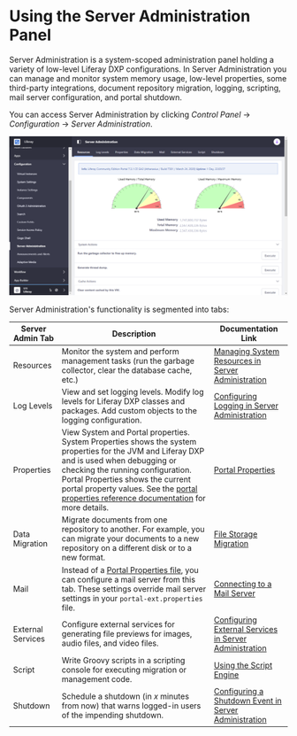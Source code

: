 # Using the Server Administration Panel

Server Administration is a system-scoped administration panel holding a variety of low-level Liferay DXP configurations. In Server Administration you can manage and monitor system memory usage, low-level properties, some third-party integrations, document repository migration, logging, scripting, mail server configuration, and portal shutdown.

You can access Server Administration by clicking *Control Panel* &rarr; *Configuration* &rarr; *Server Administration*.

![The Resources tab of Server Administration shows a graph of your server's memory usage.](using-the-server-administration-panel/images/01.png)

Server Administration's functionality is segmented into tabs:

| Server Admin Tab   | Description                     | Documentation Link       |
| ------------------ | ------------------------------- | ------------------------ |
| Resources          | Monitor the system and perform management tasks (run the garbage collector, clear the database cache, etc.) | [Managing System Resources in Server Administration](./managing-system-resources-in-server-administration.md) |
| Log Levels         | View and set logging levels. Modify log levels for Liferay DXP classes and packages. Add custom objects to the logging configuration. | [Configuring Logging in Server Administration](./configuring-logging-in-server-administration.md) |
| Properties         | View System and Portal properties. System Properties shows the system properties for the JVM and Liferay DXP and is used when debugging or checking the running configuration. Portal Properties shows the current portal property values. See the [portal properties reference documentation](https://docs.liferay.com/portal/7.3-latest/propertiesdoc/portal.properties.html) for more details. | [Portal Properties](./../../installation-and-upgrades/reference/portal-properties.md) |
| Data Migration     | Migrate documents from one repository to another. For example, you can migrate your documents to a new repository on a different disk or to a new format. |  [File Storage Migration](./../file-storage/file-store-migration.md) |
| Mail               | Instead of a [Portal Properties file](../../installation-and-upgrades/setting-up-liferay-dxp/configuring-mail/alternative-email-configuration-methods.md#configuring-the-built-in-mail-session-using-portal-properties), you can configure a mail server from this tab. These settings override mail server settings in your `portal-ext.properties` file. | [Connecting to a Mail Server](../../installation-and-upgrades/setting-up-liferay-dxp/configuring-mail/connecting-to-a-mail-server.md) |
| External Services  | Configure external services for generating file previews for images, audio files, and video files. | [Configuring External Services in Server Administration](./configuring-external-services-in-server-administration.md) |
| Script             | Write Groovy scripts in a scripting console for executing migration or management code. | [Using the Script Engine](./../using-the-script-engine/using-the-script-engine.md) |
| Shutdown           | Schedule a shutdown (in _x_ minutes from now) that warns logged-in users of the impending shutdown. | [Configuring a Shutdown Event in Server Administration](./configuring-a-shutdown-event-in-server-administration.md) |
